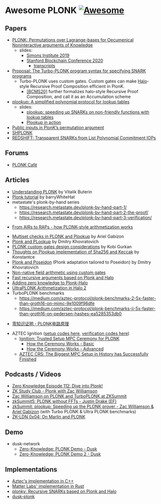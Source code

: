 # Awesome PLONK [![Awesome](https://cdn.rawgit.com/sindresorhus/awesome/d7305f38d29fed78fa85652e3a63e154dd8e8829/media/badge.svg)](https://github.com/sindresorhus/awesome)

## Papers

+ [PLONK: Permutations over Lagrange-bases for Oecumenical Noninteractive arguments of Knowledge](https://eprint.iacr.org/2019/953.pdf)
    * slides:
        * [Simons Institute 2019](https://github.com/arielgabizon/Lectures/blob/master/PlonkSimonsCorrected.pdf)
        * [Stanford Blockchain Conference 2020](https://github.com/arielgabizon/Lectures/blob/master/StanfordJan2020UniversalUpdatable.pdf)
            - [transcripts](https://diyhpl.us/wiki/transcripts/stanford-blockchain-conference/2020/plonk/)
+ [Proposal: The Turbo-PLONK program syntax for specifying SNARK programs](https://docs.zkproof.org/pages/standards/accepted-workshop3/proposal-turbo_plonk.pdf)
    * Turbo-PLONK uses custom gates. Custom gates can make [Halo](https://eprint.iacr.org/2019/1021.pdf)-style Recursive Proof Composition efficient in PlonK.
        - [[BCMS20]](https://eprint.iacr.org/2020/499.pdf) further formalizes halo-style Recursive Proof Composition, and call it as an Accumulation scheme
+ [plookup: A simplified polynomial protocol for lookup tables](https://eprint.iacr.org/2020/315.pdf)
    * slides:
        * [plookup: speeding up SNARKs on non-friendly functions with lookup tables](https://github.com/arielgabizon/Lectures/blob/master/plookupzksummit2020.pdf)
        * [Plookup in action](https://github.com/arielgabizon/Lectures/blob/master/plookupinactionDystopia2020.pdf)
+ [Public inputs in PlonK’s permutation argument](https://github.com/arielgabizon/plonk-addendum/blob/master/plonk-pubinputs.pdf)
+ [SHPLONK](https://eprint.iacr.org/2020/081.pdf)
+ [REDSHIFT: Transparent SNARKs from List Polynomial Commitment IOPs](https://eprint.iacr.org/2019/1400.pdf)

## Forums
+ [PLONK Café](https://www.plonk.cafe/)

## Articles
+ [Understanding PLONK](https://vitalik.ca/general/2019/09/22/plonk.html) by Vitalik Buterin
+ [Plonk tutorial](https://github.com/barryWhiteHat/plonk_tutorial) by barryWhiteHat
+ metastate's plonk-by-hand series
    * https://research.metastate.dev/plonk-by-hand-part-1/
    * https://research.metastate.dev/plonk-by-hand-part-2-the-proof/
    * https://research.metastate.dev/plonk-by-hand-part-3-verification/
* [From AIRs to RAPs - how PLONK-style arithmetization works](https://hackmd.io/@aztec-network/plonk-arithmetiization-air)
+ [Multiset checks in PLONK and Plookup](https://hackmd.io/@XYwo0oEXTEGRpej1SQVMlg/ByFgSDA7D) by Ariel Gabizon
+ [Plonk and PLookup](https://hackmd.io/@7dpNYqjKQGeYC7wMlPxHtQ/BJpNmNW0L) by Dmitry Khovratovich
+ [PLONK custom gates design considerations](https://kobi.one/2021/05/20/plonk-custom-gates.html) by Kobi Gurkan
+ [Thoughts on Plookup implementation of Sha256 and Keccak](https://hackmd.io/xfgP5_uMTZyaEJJG4EJoRQ?view) by Konstantce
+ [Plonk and Poseidon](https://drive.google.com/file/d/1bZZvKMQHaZGA4L9eZhupQLyGINkkFG_b/view) (Plonk adaptation tailored to Poseidon) by Dmitry Khovratovich
+ [Non-native field arithmetic using custom gates](https://hackmd.io/@arielg/B13JoihA8)
+ [Fast recursive arguments based on Plonk and Halo](https://mirprotocol.org/blog/Fast-recursive-arguments-based-on-Plonk-and-Halo)
+ [Adding zero knowledge to Plonk-Halo](https://mirprotocol.org/blog/Adding-zero-knowledge-to-Plonk-Halo)
+ [UltraPLONK Arithmetization in Halo 2](https://zcash.github.io/halo2/concepts/arithmetization.html)
+ TurboPLONK benchmarks
   + https://medium.com/aztec-protocol/plonk-benchmarks-2-5x-faster-than-groth16-on-mimc-9e1009f96dfe
   + https://medium.com/aztec-protocol/plonk-benchmarks-ii-5x-faster-than-groth16-on-pedersen-hashes-ea5285353db0
- [零知识证明 - PLONK电路原理](https://mp.weixin.qq.com/s?__biz=MzU5MzMxNTk2Nw==&mid=2247487338&idx=1&sn=2472fd94ded768157a82f8afb1b046fb)
+ AZTEC Ignition ([setup codes here](https://github.com/AztecProtocol/Setup), [verification codes here](https://github.com/AztecProtocol/ignition-verification))
    + [Ignition: Trusted Setup MPC Ceremony for PLONK](https://medium.com/aztec-protocol/aztec-announcing-our-ignition-ceremony-757850264cfe)
        * [How the Ceremony Works - Basic](https://medium.com/aztec-protocol/aztec-how-the-ceremony-works-5c23a54e2dd9)
        * [How the Ceremony Works - Advanced](https://medium.com/aztec-protocol/aztec-how-the-ceremony-works-9f021cf190d0)
    + [AZTEC CRS: The Biggest MPC Setup in History has Successfully Finished](https://medium.com/aztec-protocol/aztec-crs-the-biggest-mpc-setup-in-history-has-successfully-finished-74c6909cd0c4)

## Podcasts / Videos
+ [Zero Knowledge Episode 112: Dive into Plonk!](https://www.zeroknowledge.fm/112)
+ [ZK Study Club - Plonk with Zac Williamson](https://youtu.be/NqrVcDuQ8hM)
+ [Zac Williamson on PLONK and TurboPLONK at ZKSummit](https://youtu.be/ty-LZf0YCK0)
+ [zkSummit5: PLONK without FFTs - Justin Drake (EF)](https://www.youtube.com/watch?v=ffXgxvlCBvo&list=PLj80z0cJm8QFnY6VLVa84nr-21DNvjWH7&index=25)
+ [zkSummit: plookup: Speeding up the PLONK prover - Zac Williamson & Ariel Gabizon](https://youtu.be/Vdlc1CmRYRY) (with Turbo PLONK & Ultra PLONK benchmarks)
+ [ZK-LDN 0x04: On Marlin and PLONK](https://www.youtube.com/watch?v=gDpwBYHjcHA)

## Demo
+ dusk-network
    + [Zero-Knowledge: PLONK Demo - Dusk](https://dusk.network/news/zero-knowledge-plonk-demo)
    + [Zero-Knowledge: PLONK Demo 2 - Dusk](https://dusk.network/news/zero-knowledge-plonk-demo-2)

## Implementations
+ [Aztec's implementation in C++](https://github.com/AztecProtocol/barretenberg/tree/master/barretenberg/src/aztec/plonk)
+ [Matter Labs' implementation in Rust](https://github.com/matter-labs/bellman/tree/plonk_release/src/plonk)
+ [plonky: Recursive SNARKs based on Plonk and Halo](https://github.com/mir-protocol/plonky)
+ [dusk-plonk](https://github.com/dusk-network/plonk)
